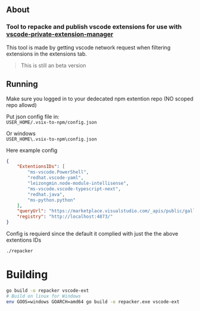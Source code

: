 ## About
### Tool to repacke and publish vscode extensions for use with [vscode-private-extension-manager](https://github.com/joelspadin-garmin/vscode-private-extension-manager)

This tool is made by getting vscode network request when filtering extensions in the extensions tab.
> This is still an beta	 version 

## Running
Make sure you logged in to your dedecated npm extention repo (NO scoped repo allowd)

Put json config file in: <br>
`USER_HOME/.vsix-to-npm/config.json` <br> 

Or windows <br>
`USER_HOME\.vsix-to-npm\config.json`

Here example config
```json
{
	"ExtentionsIDs": [
		"ms-vscode.PowerShell",
		"redhat.vscode-yaml", 
		"leizongmin.node-module-intellisense", 
		"ms-vscode.vscode-typescript-next", 
		"redhat.java",
		"ms-python.python"
	],
	"queryUrl": "https://marketplace.visualstudio.com/_apis/public/gallery/extensionquery",
	"registry": "http://localhost:4873/"
}
```
Config is requierd since the default it complied with just the the above extentions IDs
```
./repacker
```

# Building
```bash
go build -o repacker vscode-ext
# Build on linux for Windows
env GOOS=windows GOARCH=amd64 go build -o repacker.exe vscode-ext
```